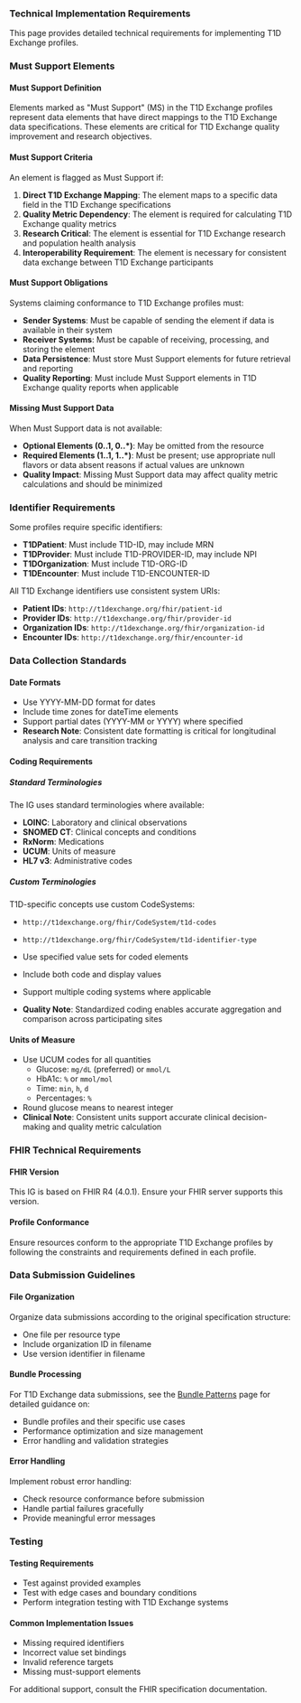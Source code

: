 ### Technical Implementation Requirements

This page provides detailed technical requirements for implementing T1D Exchange profiles.

### Must Support Elements

#### Must Support Definition
Elements marked as "Must Support" (MS) in the T1D Exchange profiles represent data elements that have direct mappings to the T1D Exchange data specifications. These elements are critical for T1D Exchange quality improvement and research objectives.

#### Must Support Criteria

An element is flagged as Must Support if:
1. **Direct T1D Exchange Mapping**: The element maps to a specific data field in the T1D Exchange specifications
2. **Quality Metric Dependency**: The element is required for calculating T1D Exchange quality metrics
3. **Research Critical**: The element is essential for T1D Exchange research and population health analysis
4. **Interoperability Requirement**: The element is necessary for consistent data exchange between T1D Exchange participants

#### Must Support Obligations

Systems claiming conformance to T1D Exchange profiles must:

- **Sender Systems**: Must be capable of sending the element if data is available in their system
- **Receiver Systems**: Must be capable of receiving, processing, and storing the element
- **Data Persistence**: Must store Must Support elements for future retrieval and reporting
- **Quality Reporting**: Must include Must Support elements in T1D Exchange quality reports when applicable

#### Missing Must Support Data

When Must Support data is not available:
- **Optional Elements (0..1, 0..*)**: May be omitted from the resource
- **Required Elements (1..1, 1..*)**: Must be present; use appropriate null flavors or data absent reasons if actual values are unknown
- **Quality Impact**: Missing Must Support data may affect quality metric calculations and should be minimized

### Identifier Requirements

Some profiles require specific identifiers:
- **T1DPatient**: Must include T1D-ID, may include MRN
- **T1DProvider**: Must include T1D-PROVIDER-ID, may include NPI
- **T1DOrganization**: Must include T1D-ORG-ID
- **T1DEncounter**: Must include T1D-ENCOUNTER-ID

All T1D Exchange identifiers use consistent system URIs:
- **Patient IDs**: `http://t1dexchange.org/fhir/patient-id`
- **Provider IDs**: `http://t1dexchange.org/fhir/provider-id`
- **Organization IDs**: `http://t1dexchange.org/fhir/organization-id`
- **Encounter IDs**: `http://t1dexchange.org/fhir/encounter-id`

### Data Collection Standards

#### Date Formats
- Use YYYY-MM-DD format for dates
- Include time zones for dateTime elements
- Support partial dates (YYYY-MM or YYYY) where specified
- **Research Note**: Consistent date formatting is critical for longitudinal analysis and care transition tracking

#### Coding Requirements

##### Standard Terminologies
The IG uses standard terminologies where available:
- **LOINC**: Laboratory and clinical observations
- **SNOMED CT**: Clinical concepts and conditions
- **RxNorm**: Medications
- **UCUM**: Units of measure
- **HL7 v3**: Administrative codes

##### Custom Terminologies
T1D-specific concepts use custom CodeSystems:
- `http://t1dexchange.org/fhir/CodeSystem/t1d-codes`
- `http://t1dexchange.org/fhir/CodeSystem/t1d-identifier-type`

- Use specified value sets for coded elements
- Include both code and display values
- Support multiple coding systems where applicable
- **Quality Note**: Standardized coding enables accurate aggregation and comparison across participating sites

#### Units of Measure
- Use UCUM codes for all quantities
  - Glucose: `mg/dL` (preferred) or `mmol/L`
  - HbA1c: `%` or `mmol/mol`
  - Time: `min`, `h`, `d`
  - Percentages: `%`
- Round glucose means to nearest integer
- **Clinical Note**: Consistent units support accurate clinical decision-making and quality metric calculation

### FHIR Technical Requirements

#### FHIR Version
This IG is based on FHIR R4 (4.0.1). Ensure your FHIR server supports this version.

#### Profile Conformance
Ensure resources conform to the appropriate T1D Exchange profiles by following the constraints and requirements defined in each profile.

### Data Submission Guidelines

#### File Organization
Organize data submissions according to the original specification structure:
- One file per resource type
- Include organization ID in filename
- Use version identifier in filename

#### Bundle Processing
For T1D Exchange data submissions, see the [Bundle Patterns](bundles.html) page for detailed guidance on:
- Bundle profiles and their specific use cases
- Performance optimization and size management
- Error handling and validation strategies

#### Error Handling
Implement robust error handling:
- Check resource conformance before submission
- Handle partial failures gracefully
- Provide meaningful error messages

### Testing

#### Testing Requirements
- Test against provided examples
- Test with edge cases and boundary conditions
- Perform integration testing with T1D Exchange systems

#### Common Implementation Issues
- Missing required identifiers
- Incorrect value set bindings
- Invalid reference targets
- Missing must-support elements

For additional support, consult the FHIR specification documentation.